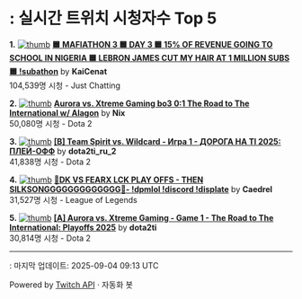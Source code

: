# : 실시간 트위치 시청자수 Top 5

**1.** [![thumb](https://static-cdn.jtvnw.net/previews-ttv/live_user_kaicenat-320x180.jpg)](https://twitch.tv/KaiCenat)
**[🟦 MAFIATHON 3 🟦 DAY 3 🟦 15% OF REVENUE GOING TO SCHOOL IN NIGERIA 🟦 LEBRON JAMES CUT MY HAIR AT 1 MILLION SUBS 🟦 !subathon](https://twitch.tv/KaiCenat)** by **KaiCenat**<br>104,539명 시청  - Just Chatting

**2.** [![thumb](https://static-cdn.jtvnw.net/previews-ttv/live_user_nix-320x180.jpg)](https://twitch.tv/Nix)
**[Aurora vs. Xtreme Gaming bo3 0:1 The Road to The International w/ Alagon](https://twitch.tv/Nix)** by **Nix**<br>50,080명 시청  - Dota 2

**3.** [![thumb](https://static-cdn.jtvnw.net/previews-ttv/live_user_dota2ti_ru_2-320x180.jpg)](https://twitch.tv/dota2ti_ru_2)
**[[B] Team Spirit vs. Wildcard - Игра 1 - ДОРОГА НА TI 2025: ПЛЕЙ-ОФФ](https://twitch.tv/dota2ti_ru_2)** by **dota2ti_ru_2**<br>41,838명 시청  - Dota 2

**4.** [![thumb](https://static-cdn.jtvnw.net/previews-ttv/live_user_caedrel-320x180.jpg)](https://twitch.tv/Caedrel)
**[🔴DK VS FEARX LCK PLAY OFFS - THEN SILKSONGGGGGGGGGGGGG🔴-  !dpmlol !discord !displate](https://twitch.tv/Caedrel)** by **Caedrel**<br>31,527명 시청  - League of Legends

**5.** [![thumb](https://static-cdn.jtvnw.net/previews-ttv/live_user_dota2ti-320x180.jpg)](https://twitch.tv/dota2ti)
**[[A] Aurora vs. Xtreme Gaming - Game 1 - The Road to The International: Playoffs 2025](https://twitch.tv/dota2ti)** by **dota2ti**<br>30,814명 시청  - Dota 2


---
: 마지막 업데이트: 2025-09-04 09:13 UTC

Powered by [Twitch API](https://dev.twitch.tv/docs/api/reference) · 자동화 봇